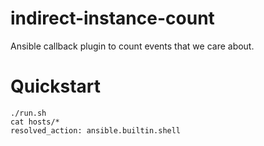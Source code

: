 # indirect-instance-count
Ansible callback plugin to count events that we care about.

# Quickstart

```
./run.sh
cat hosts/*
resolved_action: ansible.builtin.shell
```
